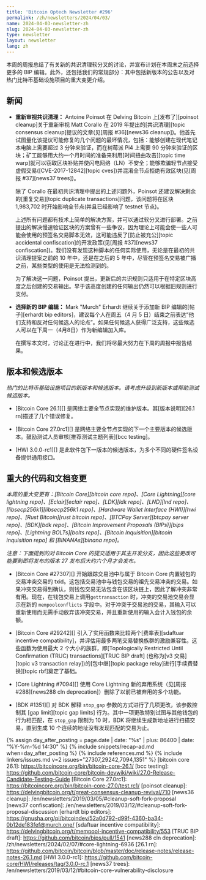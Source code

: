 ```yaml
---
title: 'Bitcoin Optech Newsletter #296'
permalink: /zh/newsletters/2024/04/03/
name: 2024-04-03-newsletter-zh
slug: 2024-04-03-newsletter-zh
type: newsletter
layout: newsletter
lang: zh
---
```

本周的周报总结了有关新的共识清理软分叉的讨论，并宣布计划在本周末之前选择更多的 BIP 编辑。此外，还包括我们的常规部分：其中包括新版本的公告以及对热门比特币基础设施项目的重大变更介绍。

## 新闻

- **<!--Revisiting-consensus-cleanup-->重新审视共识清理：** Antoine Poinsot 在 Delving Bitcoin 上[发布了][poinsot cleanup]关于重新审视 Matt Corallo 在 2019 年提出的[共识清理][topic consensus cleanup]提议的文章(见[周报 #36][news36 cleanup])。他首先试图量化该提议可能修复的几个问题的最坏情况，包括：能够创建在现代笔记本电脑上需要超过 3 分钟来验证，而在树莓派 Pi4 上需要 90 分钟来验证的区块；矿工能够用大约一个月时间的准备来利用[时间扭曲攻击][topic time warp]就可以窃取区块补贴并使闪电网络（LN）不安全；能够欺骗轻节点接受虚假交易([CVE-2017-12842][topic cves])并混淆全节点拒绝有效区块(见[周报 #37][news37 trees])。

  除了 Corallo 在最初共识清理中提出的上述问题外，Poinsot 还建议解决剩余的[重复交易][topic duplicate transactions]问题，该问题将在区块 1,983,702 时开始影响全节点(并且已经影响了 testnet 节点)。

  上述所有问题都有技术上简单的解决方案，并可以通过软分叉进行部署。之前提出的解决慢速验证区块的方案曾有一些争议，因为理论上可能会使一些人可能会使用的预签名交易脚本无效，这可能违反了[防止被充公][topic accidental confiscation]的开发政策(见[周报 #37][news37 confiscation])。我们没有发现这种脚本的任何实际使用，无论是在最初的共识清理提案之前的 10 年中，还是在之后的 5 年中，尽管在预签名交易被广播之前，某些类型的使用是无法检测到的。

  为了解决这一问题，Poinsot 提出，更新后的共识规则只适用于在特定区块高度之后创建的交易输出。早于该高度创建的任何输出仍然可以根据旧规则进行支付。

- **<!--Choosing-new-BIP-editors-->选择新的 BIP 编辑：** Mark "Murch" Erhardt 继续关于添加新 BIP 编辑的[帖子][erhardt bip editors]，建议每个人在周五（4 月 5 日）结束之前表达“他们支持和反对任何候选人的论点”。如果任何候选人获得广泛支持，这些候选人可以在下周一（4月8日）作为新编辑加入库。

    在撰写本文时，讨论正在进行中，我们将尽最大努力在下周的周报中报告结果。

## 版本和候选版本

*热门的比特币基础设施项目的新版本和候选版本。请考虑升级到新版本或帮助测试候选版本。*

- [Bitcoin Core 26.1][] 是网络主要全节点实现的维护版本。其[版本说明][26.1 rn]描述了几个错误修复。

- [Bitcoin Core 27.0rc1][] 是网络主要全节点实现的下一个主要版本的候选版本。鼓励测试人员审核[推荐测试主题列表][bcc testing]。

- [HWI 3.0.0-rc1][] 是此软件包下一版本的候选版本，为多个不同的硬件签名设备提供通用接口。

## 重大的代码和文档变更

_本周的重大变更有：[Bitcoin Core][bitcoin core repo]、[Core Lightning][core lightning repo]、[Eclair][eclair repo]、[LDK][ldk repo]、[LND][lnd repo]、[libsecp256k1][libsecp256k1 repo]、[Hardware Wallet Interface (HWI)][hwi repo]、[Rust Bitcoin][rust bitcoin repo]、[BTCPay Server][btcpay server repo]、[BDK][bdk repo]、[Bitcoin Improvement Proposals (BIPs)][bips repo]、[Lightning BOLTs][bolts repo]、[Bitcoin Inquisition][bitcoin inquisition repo] 和 [BINANAs][binana repo]。_

*注意：下面提到的对 Bitcoin Core 的提交适用于其主开发分支，因此这些更改可能要到即将发布的版本 27 发布后大约六个月才会发布。*

- [Bitcoin Core #27307][] 开始跟踪交易池中与属于 Bitcoin Core 内置钱包的交易冲突交易的 txid。这包括交易池中与钱包交易的祖先交易冲突的交易。如果冲突交易得到确认，则钱包交易无法包含在该区块链上，因此了解冲突非常有用。现在，在钱包交易上调用`gettransaction` 时，冲突的交易池交易会显示在新的 `mempoolconflicts` 字段中。对于冲突于交易池的交易，其输入可以重新使用而无需手动放弃该冲突交易，并且重新使用的输入会计入钱包的余额。

- [Bitcoin Core #29242][] 引入了实用函数来比较两个[费率表][sdaftuar incentive compatibility]，并评估用最多两笔交易替换族群的激励兼容性。这些函数为使用最大 2 个大小的族群，即[Topologically Restricted Until Confirmation (TRUC) transactions][TRUC BIP draft] (也称为[v3 交易][topic v3 transaction relay])的[包中继][topic package relay]进行[手续费替换][topic rbf]奠定了基础。

- [Core Lightning #7094][] 使用 Core Lightning 新的弃用系统（见[周报 #288][news288 cln deprecation]）删除了以前已被弃用的多个功能。

- [BDK #1351][] 对 BDK 解释 `stop_gap` 参数的方式进行了几项更改，该参数控制其 [gap limit][topic gap limits] 行为。其中一项更改特别试图与其他钱包的行为相匹配，在 `stop_gap` 限制为 10 时，BDK 将继续生成新地址进行扫描交易，直到生成 10 个连续的地址没有发现匹配的交易为止。

{% assign day_after_posting = page.date | date: "%s" | plus: 86400 | date: "%Y-%m-%d 14:30" %}
{% include snippets/recap-ad.md when=day_after_posting %}
{% include references.md %}
{% include linkers/issues.md v=2 issues="27307,29242,7094,1351" %}
[bitcoin core 26.1]: https://bitcoincore.org/bin/bitcoin-core-26.1/
[bcc testing]: https://github.com/bitcoin-core/bitcoin-devwiki/wiki/27.0-Release-Candidate-Testing-Guide
[Bitcoin Core 27.0rc1]: https://bitcoincore.org/bin/bitcoin-core-27.0/test.rc1/
[poinsot cleanup]: https://delvingbitcoin.org/t/great-consensus-cleanup-revival/710
[news36 cleanup]: /en/newsletters/2019/03/05/#cleanup-soft-fork-proposal
[news37 confiscation]: /en/newsletters/2019/03/12/#cleanup-soft-fork-proposal-discussion
[erhardt bip editors]: https://gnusha.org/pi/bitcoindev/52a0d792-d99f-4360-ba34-0b12de183fef@murch.one/
[sdaftuar incentive compatibility]: https://delvingbitcoin.org/t/mempool-incentive-compatibility/553
[TRUC BIP draft]: https://github.com/bitcoin/bips/pull/1541
[news288 cln deprecation]: /zh/newsletters/2024/02/07/#core-lightning-6936
[26.1 rn]: https://github.com/bitcoin/bitcoin/blob/master/doc/release-notes/release-notes-26.1.md
[HWI 3.0.0-rc1]: https://github.com/bitcoin-core/HWI/releases/tag/3.0.0-rc.1
[news37 trees]: /en/newsletters/2019/03/12/#bitcoin-core-vulnerability-disclosure
